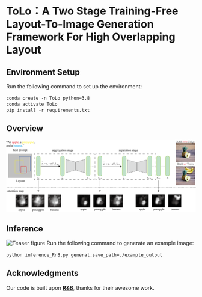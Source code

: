 # ToLo：A Two Stage Training-Free Layout-To-Image  Generation Framework For High Overlapping Layout
## Environment Setup
Run the following command to set up the environment:
```buildoutcfg
conda create -n ToLo python=3.8
conda activate ToLo
pip install -r requirements.txt
```
## Overview
![Teaser figure](figures/framwork.png)
## Inference
![Teaser figure](figures/Qualitative.png)
Run the following command to generate an example image:
```buildoutcfg
python inference_RnB.py general.save_path=./example_output 
```
## Acknowledgments
Our code is built upon [**R&B**](https://sagileo.github.io/Region-and-Boundary/), thanks for their awesome work.
